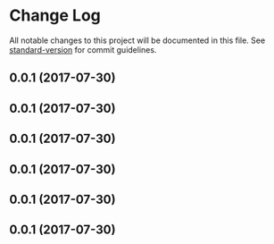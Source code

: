 # Change Log

All notable changes to this project will be documented in this file. See [standard-version](https://github.com/conventional-changelog/standard-version) for commit guidelines.

<a name="0.0.1"></a>
## 0.0.1 (2017-07-30)



<a name="0.0.1"></a>
## 0.0.1 (2017-07-30)



<a name="0.0.1"></a>
## 0.0.1 (2017-07-30)



<a name="0.0.1"></a>
## 0.0.1 (2017-07-30)



<a name="0.0.1"></a>
## 0.0.1 (2017-07-30)



<a name="0.0.1"></a>
## 0.0.1 (2017-07-30)
